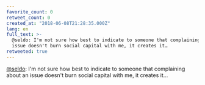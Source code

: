 ```yaml
---
favorite_count: 0
retweet_count: 0
created_at: "2018-06-08T21:28:35.000Z"
lang: en
full_text: >-
  @seldo: I'm not sure how best to indicate to someone that complaining about an
  issue doesn't burn social capital with me, it creates it…
retweeted: true
---
```


[@seldo](https://twitter.com/seldo): I'm not sure how best to indicate to
someone that complaining about an issue doesn't burn social capital with me, it
creates it…
